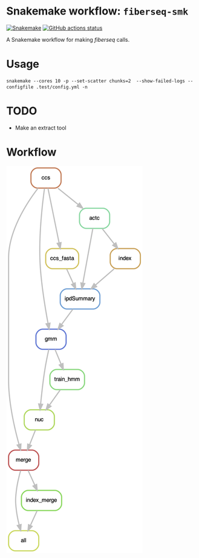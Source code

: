 # Snakemake workflow: `fiberseq-smk`

[![Snakemake](https://img.shields.io/badge/snakemake-≥7.8.0-brightgreen.svg)](https://snakemake.github.io)
[![GitHub actions status](https://github.com/StergachisLab/fiberseq-smk/workflows/Tests/badge.svg?branch=main)](https://github.com/StergachisLab/fiberseq-smk/actions?query=branch%3Amain+workflow%3ATests)

A Snakemake workflow for making *fiberseq* calls.
# Usage 

```
snakemake --cores 10 -p --set-scatter chunks=2  --show-failed-logs --configfile .test/config.yml -n
```
# TODO
* Make an extract tool
# Workflow

![alt text](./images/dag.png)